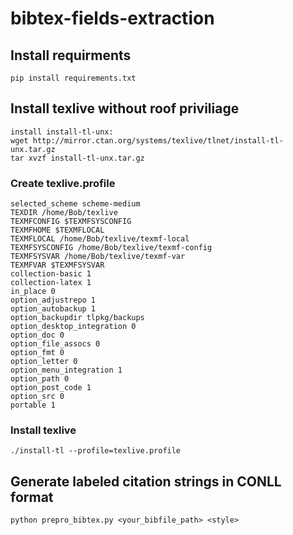 # bibtex-fields-extraction

## Install requirments
```
pip install requirements.txt
```
## Install texlive without roof priviliage
```
install install-tl-unx:
wget http://mirror.ctan.org/systems/texlive/tlnet/install-tl-unx.tar.gz
tar xvzf install-tl-unx.tar.gz
```
### Create texlive.profile
```
selected_scheme scheme-medium
TEXDIR /home/Bob/texlive
TEXMFCONFIG $TEXMFSYSCONFIG
TEXMFHOME $TEXMFLOCAL
TEXMFLOCAL /home/Bob/texlive/texmf-local
TEXMFSYSCONFIG /home/Bob/texlive/texmf-config
TEXMFSYSVAR /home/Bob/texlive/texmf-var
TEXMFVAR $TEXMFSYSVAR
collection-basic 1
collection-latex 1
in_place 0
option_adjustrepo 1
option_autobackup 1
option_backupdir tlpkg/backups
option_desktop_integration 0
option_doc 0
option_file_assocs 0
option_fmt 0
option_letter 0
option_menu_integration 1
option_path 0
option_post_code 1
option_src 0
portable 1
```
### Install texlive
```
./install-tl --profile=texlive.profile 
```
## Generate labeled citation strings in CONLL format
```
python prepro_bibtex.py <your_bibfile_path> <style>
```